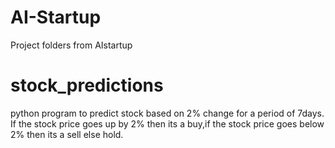 # AI-Startup
Project folders from AIstartup
# stock_predictions
python program to predict stock based on 2% change for a period of 7days. If the stock price goes up by 2% then its a buy,if the stock price goes below 2% then its a sell else hold.
